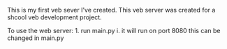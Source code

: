 This is my first veb sever I've created.
This veb server was created for a shcool veb development project.


To use the web server:
    1. run main.py
      i. it will run on port 8080
      this can be changed in main.py

